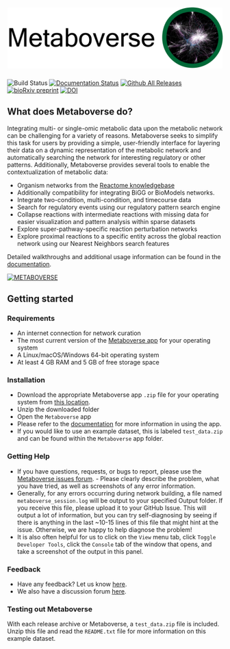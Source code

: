 # ![Metaboverse](https://raw.githubusercontent.com/Metaboverse/Metaboverse/master/docs/content/images/metaboverse_banner.png)

![Build Status](https://github.com/Metaboverse/Metaboverse/workflows/build/badge.svg)
[![Documentation Status](https://readthedocs.org/projects/metaboverse/badge/?version=latest)](https://metaboverse.readthedocs.io/en/latest/?badge=latest)
[![Github All Releases](https://img.shields.io/github/downloads/Metaboverse/Metaboverse/total.svg)](https://github.com/Metaboverse/Metaboverse/releases/)
[![bioRxiv preprint](https://img.shields.io/badge/bioRxiv-10.1101%2F2020.06.25.171850-BF2636)](https://www.biorxiv.org/content/10.1101/2020.06.25.171850v1)
[![DOI](https://zenodo.org/badge/203264184.svg)](https://zenodo.org/badge/latestdoi/203264184)

## What does Metaboverse do?
Integrating multi- or single-omic metabolic data upon the metabolic network can be challenging for a variety of reasons. Metaboverse seeks to simplify this task for users by providing a simple, user-friendly interface for layering their data on a dynamic representation of the metabolic network and automatically searching the network for interesting regulatory or other patterns. Additionally, Metaboverse provides several tools to enable the contextualization of metabolic data:
- Organism networks from the [Reactome knowledgebase](https://reactome.org/)
- Additionally compatibility for integrating BiGG or BioModels networks.
- Integrate two-condition, multi-condition, and timecourse data
- Search for regulatory events using our regulatory pattern search engine
- Collapse reactions with intermediate reactions with missing data for easier visualization and pattern analysis within sparse datasets
- Explore super-pathway-specific reaction perturbation networks
- Explore proximal reactions to a specific entity across the global reaction network using our Nearest Neighbors search features

Detailed walkthroughs and additional usage information can be found in the [documentation](https://metaboverse.readthedocs.io/en/latest).

[![METABOVERSE](https://yt-embed.herokuapp.com/embed?v=U7m78Tbs5KE)](https://youtu.be/U7m78Tbs5KE "Metaboverse Video Walkthrough")

## Getting started

### Requirements
- An internet connection for network curation
- The most current version of the [Metaboverse app](https://github.com/Metaboverse/Metaboverse/releases) for your operating system
- A Linux/macOS/Windows 64-bit operating system
- At least 4 GB RAM and 5 GB of free storage space

### Installation
- Download the appropriate Metaboverse app `.zip` file for your operating system from [this location](https://github.com/Metaboverse/Metaboverse/releases/latest).
- Unzip the downloaded folder
- Open the `Metaboverse` app
- Please refer to the [documentation](https://metaboverse.readthedocs.io/en/latest/content/general-usage.html) for more information in using the app.
- If you would like to use an example dataset, this is labeled `test_data.zip` and can be found within the `Metaboverse` app folder.

### Getting Help
- If you have questions, requests, or bugs to report, please use the [Metaboverse issues forum](https://github.com/Metaboverse/Metaboverse/issues). - Please clearly describe the problem, what you have tried, as well as screenshots of any error information.     
- Generally, for any errors occurring during network building, a file named `metaboverse_session.log` will be output to your specified Output folder. If you receive this file, please upload it to your GitHub Issue. This will output a lot of information, but you can try self-diagnosing by seeing if there is anything in the last ~10-15 lines of this file that might hint at the issue. Otherwise, we are happy to help diagnose the problem!    
- It is also often helpful for us to click on the `View` menu tab, click `Toggle Developer Tools`, click the `Console` tab of the window that opens, and take a screenshot of the output in this panel.

### Feedback
- Have any feedback? Let us know [here](https://forms.gle/4z51DMnagWRvKhc38).
- We also have a discussion forum [here](https://github.com/Metaboverse/Metaboverse/discussions).

### Testing out Metaboverse
With each release archive or Metaboverse, a `test_data.zip` file is included. Unzip this file and read the `README.txt` file for more information on this example dataset.    
